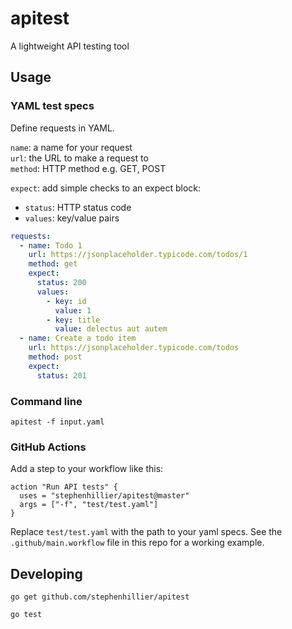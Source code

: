 # apitest
A lightweight API testing tool

## Usage

### YAML test specs

Define requests in YAML.

`name`: a name for your request  
`url`: the URL to make a request to  
`method`: HTTP method e.g. GET, POST

`expect`: add simple checks to an expect block:  

 * `status`: HTTP status code  
 * `values`: key/value pairs

```yaml
requests:
  - name: Todo 1
    url: https://jsonplaceholder.typicode.com/todos/1
    method: get
    expect:
      status: 200
      values:
        - key: id
          value: 1
        - key: title
          value: delectus aut autem
  - name: Create a todo item
    url: https://jsonplaceholder.typicode.com/todos
    method: post
    expect:
      status: 201
```


### Command line

`apitest -f input.yaml`

### GitHub Actions

Add a step to your workflow like this:
```
action "Run API tests" {
  uses = "stephenhillier/apitest@master"
  args = ["-f", "test/test.yaml"]
}
```

Replace `test/test.yaml` with the path to your yaml specs.
See the `.github/main.workflow` file in this repo for a working example.

## Developing
`go get github.com/stephenhillier/apitest`

`go test`
